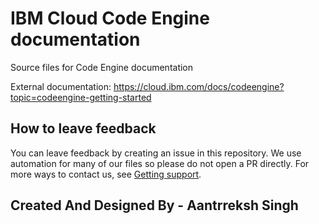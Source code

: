 # IBM Cloud Code Engine documentation

Source files for Code Engine documentation



External documentation: https://cloud.ibm.com/docs/codeengine?topic=codeengine-getting-started

## How to leave feedback

You can leave feedback by creating an issue in this repository. We use automation for many of our files so please do not open a PR directly. For more ways to contact us, see <a href="https://cloud.ibm.com/docs/codeengine?topic=codeengine-get-support">Getting support</a>. 

## Created And Designed By - Aantrreksh Singh




